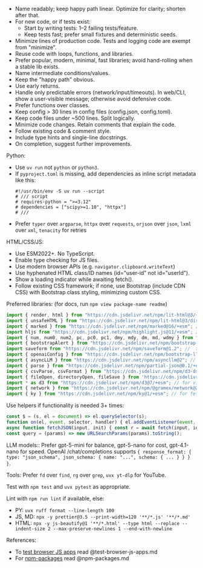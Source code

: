 - Name readably; keep happy path linear. Optimize for clarity; shorten after that.
- For new code, or if tests exist:
  - Start by writing tests: 1–2 failing tests/feature.
  - Keep tests fast; prefer small fixtures and deterministic seeds.
- Minimize lines of production code. Tests and logging code are exempt from "minimize".
- Reuse code with loops, functions, and libraries.
- Prefer popular, modern, minimal, fast libraries; avoid hand-rolling when a stable lib exists.
- Name intermediate conditions/values.
- Keep the "happy path" obvious.
- Use early returns.
- Handle only predictable errors (network/input/timeouts). In web/CLI, show a user-visible message; otherwise avoid defensive code.
- Prefer functions over classes.
- Keep config > 30 lines in config files (config.json, config.toml).
- Keep code files under ~500 lines. Split logically.
- Minimize code changes. Retain comments that explain the code.
- Follow existing code & comment style.
- Include type hints and single-line docstrings.
- On completion, suggest further improvements.

Python:

- Use `uv run` not `python` or `python3`.
- If `pyproject.toml` is missing, add dependencies as inline script metadata like this:
  ```
  #!/usr/bin/env -S uv run --script
  # /// script
  # requires-python = ">=3.12"
  # dependencies = ["scipy>=1.10", "httpx"]
  # ///
  ```
- Prefer `typer` over `argparse`, `httpx` over `requests`, `orjson` over `json`, `lxml` over `xml`, `tenacity` for retries

HTML/CSS/JS:

- Use ESM2022+. No TypeScript.
- Enable type checking for JS files.
- Use modern browser APIs (e.g. `navigator.clipboard.writeText`)
- Use hyphenated HTML class/ID names (id="user-id" not id="userId").
- Show a loading indicator while awaiting fetch().
- Follow existing CSS framework; if none, use Bootstrap (include CDN CSS) with Bootstrap class styling, minimizing custom CSS.

Preferred libraries: (for docs, run `npm view package-name readme`)

```js
import { render, html } from "https://cdn.jsdelivr.net/npm/lit-html@3/+esm"; // for DOM updates
import { unsafeHTML } from "https://cdn.jsdelivr.net/npm/lit-html@3/directives/unsafe-html.js";
import { marked } from "https://cdn.jsdelivr.net/npm/marked@16/+esm"; // render Markdown
import hljs from "https://cdn.jsdelivr.net/npm/highlight.js@11/+esm"; // highlight Markdown code; link CDN CSS
import { num, num0, num2, pc, pc0, pc1, dmy, mdy, dm, md, wdmy } from "https://cdn.jsdelivr.net/npm/@gramex/ui@0.3/dist/format.js"; // number & date formatting
import { bootstrapAlert } from "https://cdn.jsdelivr.net/npm/bootstrap-alert@1"; // for notifications. `bootstrapAlert({ title: "Success", body: "Toast message", color: "success" })`
import saveform from "https://cdn.jsdelivr.net/npm/saveform@1.2"; //  to persist form data. `saveform("#form-to-persist")`
import { openaiConfig } from "https://cdn.jsdelivr.net/npm/bootstrap-llm-provider@1"; // LLM provider modal. `const { baseUrl, apiKey, models } = await openaiConfig()`
import { asyncLLM } from "https://cdn.jsdelivr.net/npm/asyncllm@2"; // streams LLM responses. `for await (const { content, error } of asyncLLM(baseURL, { method: "POST", body: JSON.stringify({...}), headers: { Authorization: `Bearer ${apiKey}` } }`
import { parse } from "https://cdn.jsdelivr.net/npm/partial-json@0.1/+esm"; // parse streamed JSON. `const { key } = parse('{"key":"v')`
import { csvParse, csvFormat } from "https://cdn.jsdelivr.net/npm/d3-dsv@3/+esm"; // parse CSV
import { fileOpen, directoryOpen, fileSave } from 'https://cdn.jsdelivr.net/npm/browser-fs-access/+esm'; // FS access ponyfill. `await fileSave(blob, { fileName })`
import * as d3 from "https://cdn.jsdelivr.net/npm/d3@7/+esm"; // for visualizations
import { network } from "https://cdn.jsdelivr.net/npm/@gramex/network@2"; // for force-directed layouts
import { ky } from "https://cdn.jsdelivr.net/npm/ky@1/+esm"; // for fetch with retries / progress
```

Use helpers if functionality is needed 3+ times:

```js
const $ = (s, el = document) => el.querySelector(s);
function on(el, event, selector, handler) { el.addEventListener(event, (e) => { if (e.target.closest(selector)) handler(e); }); }
async function fetchJSON(input, init) { const r = await fetch(input, init); if (!r.ok) throw new Error(`${r.status} ${r.statusText}`); return r.json(); }
const query = (params) => new URLSearchParams(params).toString();
```

LLM models:: Prefer gpt-5-mini for balance, gpt-5-nano for cost, gpt-4.1-nano for speed.
OpenAI /chat/completions supports `{ response_format: { type: "json_schema", json_schema: { name: "...", schema: { ... } } } }`.

Tools: Prefer `fd` over `find`, `rg` over `grep`, `uvx yt-dlp` for YouTube.

Test with `npm test` and `uvx pytest` as appropriate.

Lint with `npm run lint` if available, else:

- PY: `uvx ruff format --line-length 100`
- JS, MD: `npx -y prettier@3.5 --print-width=120 '**/*.js' '**/*.md'`
- HTML: `npx -y js-beautify@1 '**/*.html' --type html --replace --indent-size 2 --max-preserve-newlines 1 --end-with-newline`

References:

- To [test browser JS apps](test-browser-js-apps.md) read @test-browser-js-apps.md
- For [npm-packages](npm-packages.md) read @npm-packages.md
